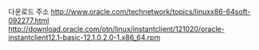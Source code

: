 다운로드 주소
http://www.oracle.com/technetwork/topics/linuxx86-64soft-092277.html
http://download.oracle.com/otn/linux/instantclient/121020/oracle-instantclient12.1-basic-12.1.0.2.0-1.x86_64.rpm